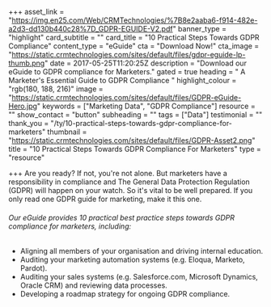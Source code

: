 +++
asset_link = "https://img.en25.com/Web/CRMTechnologies/%7B8e2aaba6-f914-482e-a2d3-dd130b440c28%7D_GDPR-EGUIDE-V2.pdf"
banner_type = "highlight"
card_subtitle = ""
card_title = "10 Practical Steps Towards GDPR Compliance"
content_type = "eGuide"
cta = "Download Now!"
cta_image = "https://static.crmtechnologies.com/sites/default/files/gdpr-eguide-lp-thumb.png"
date = 2017-05-25T11:20:25Z
description = "Download our eGuide to GDPR compliance for Marketers."
gated = true
heading = " A Marketer's Essential  Guide to GDPR Compliance "
highlight_colour = "rgb(180, 188, 216)"
image = "https://static.crmtechnologies.com/sites/default/files/GDPR-eGuide-Hero.jpg"
keywords = ["Marketing Data", "GDPR Compliance"]
resource = ""
show_contact = "button"
subheading = ""
tags = ["Data"]
testimonial = ""
thank_you = "/ty/10-practical-steps-towards-gdpr-compliance-for-marketers"
thumbnail = "https://static.crmtechnologies.com/sites/default/files/GDPR-Asset2.png"
title = "10 Practical Steps Towards GDPR Compliance For Marketers"
type = "resource"

+++
Are you ready? If not, you're not alone. But marketers have a responsibility in compliance and The General Data Protection Regulation (GDPR) will happen on your watch. So it's vital to be well prepared. If you only read one GDPR guide for marketing, make it this one.

###### Our eGuide provides 10 practical best practice steps towards GDPR compliance for marketers, including:

* Aligning all members of your organisation and driving internal education.
* Auditing your marketing automation systems (e.g. Eloqua, Marketo, Pardot).
* Auditing your sales systems (e.g. Salesforce.com, Microsoft Dynamics, Oracle CRM) and reviewing data processes.
* Developing a roadmap strategy for ongoing GDPR compliance.
